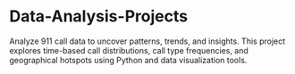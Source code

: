 # Data-Analysis-Projects
Analyze 911 call data to uncover patterns, trends, and insights. This project explores time-based call distributions, call type frequencies, and geographical hotspots using Python and data visualization tools.
